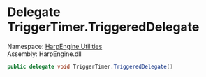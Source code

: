 # <a id="HarpEngine_Utilities_TriggerTimer_TriggeredDelegate"></a> Delegate TriggerTimer.TriggeredDelegate

Namespace: [HarpEngine.Utilities](HarpEngine.Utilities.md)  
Assembly: HarpEngine.dll  

```csharp
public delegate void TriggerTimer.TriggeredDelegate()
```

